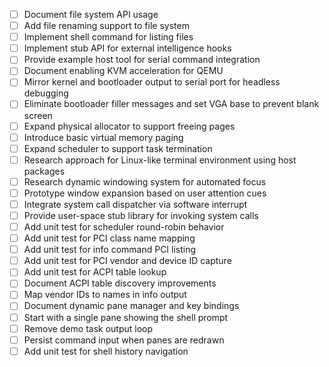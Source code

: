 - [ ] Document file system API usage
- [ ] Add file renaming support to file system
- [ ] Implement shell command for listing files
- [ ] Implement stub API for external intelligence hooks
- [ ] Provide example host tool for serial command integration
- [ ] Document enabling KVM acceleration for QEMU
- [ ] Mirror kernel and bootloader output to serial port for headless debugging
- [ ] Eliminate bootloader filler messages and set VGA base to prevent blank screen
- [ ] Expand physical allocator to support freeing pages
- [ ] Introduce basic virtual memory paging
- [ ] Expand scheduler to support task termination
- [ ] Research approach for Linux-like terminal environment using host packages
- [ ] Research dynamic windowing system for automated focus
- [ ] Prototype window expansion based on user attention cues
- [ ] Integrate system call dispatcher via software interrupt
- [ ] Provide user-space stub library for invoking system calls
- [ ] Add unit test for scheduler round-robin behavior
- [ ] Add unit test for PCI class name mapping
- [ ] Add unit test for info command PCI listing
- [ ] Add unit test for PCI vendor and device ID capture
- [ ] Add unit test for ACPI table lookup
- [ ] Document ACPI table discovery improvements
- [ ] Map vendor IDs to names in info output
- [ ] Document dynamic pane manager and key bindings
- [ ] Start with a single pane showing the shell prompt
- [ ] Remove demo task output loop
- [ ] Persist command input when panes are redrawn
- [ ] Add unit test for shell history navigation
